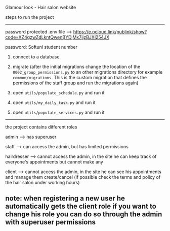 Glamour look - Hair salon website

steps to run the project

----------------------------

password protected .env file --> https://e.pcloud.link/publink/show?code=XZ4gzwZdLkntQwenBYDjMx7jjzBJXl254JX

password: Softuni student number

1) conncet to a database

2) migrate (after the initial migrations change the location of the `0002_group_permissions.py` to an other migrations directory for example `common/migrations`. This is the custom migration that defines the permissions of the staff group and run the migrations again)

3) open `utils/populate_schedule.py` and run it 

4) open `utils/my_daily_task.py` and run it

5) open `utils/populate_services.py` and run it

----------------------------

the project contains different roles

admin --> has superuser

staff --> can access the admin, but has limited permissions

hairdresser --> cannot access the admin, in the site he can keep track of everyone's appointments but cannot make any

client --> cannot access the admin, in the site he can see his appointments and manage them create/cancel (if possible check the terms and policy of the hair salon under working hours)

note: when registering a new user he automatically gets the client role if you want to change his role you can do so through the admin with superuser permissions
----------------------------

